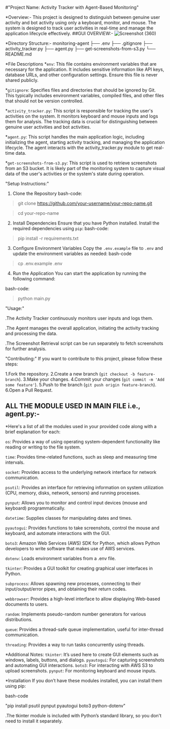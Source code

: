 #"Project Name: Activity Tracker with Agent-Based Monitoring"

*Overview:-
This project is designed to distinguish between genuine user activity and bot activity using only a keyboard, monitor, and mouse. The system is designed to track user activities in real-time and manage the application lifecycle effectively.
##GUI OVERVIEW:-
![Screenshot (360)](https://github.com/user-attachments/assets/8cc9d660-58f2-46c8-b6ed-0336ac473890)



*Directory Structure:-
monitoring-agent
├── .env
├── .gitignore
├── activity_tracker.py
├── agent.py
├── get-screenshots-from-s3.py
└── README.md

*File Descriptions
*`env`:
This file contains environment variables that are necessary for the application. It includes sensitive information like API keys, database URLs, and other configuration settings. Ensure this file is never shared publicly.

*`gitignore`:
Specifies files and directories that should be ignored by Git. This typically includes environment variables, compiled files, and other files that should not be version controlled.

*`activity_tracker.py`:
This script is responsible for tracking the user's activities on the system. It monitors keyboard and mouse inputs and logs them for analysis. The tracking data is crucial for distinguishing between genuine user activities and bot activities.

*`agent.py`:
This script handles the main application logic, including initializing the agent, starting activity tracking, and managing the application lifecycle. The agent interacts with the activity_tracker.py module to get real-time data.

*`get-screenshots-from-s3.py`:
This script is used to retrieve screenshots from an S3 bucket. It is likely part of the monitoring system to capture visual data of the user's activities or the system's state during operation.

"Setup Instructions:"
1. Clone the Repository
bash-code:
>git clone https://github.com/your-username/your-repo-name.git

>cd your-repo-name

2. Install Dependencies
Ensure that you have Python installed. Install the required dependencies using `pip`:
bash-code:

>pip install -r requirements.txt

3. Configure Environment Variables
Copy the `.env.example` file to `.env` and update the environment variables as needed:
bash-code

>cp .env.example .env

4. Run the Application
You can start the application by running the following command:

bash-code:

>python main.py

"Usage:"

.The Activity Tracker continuously     monitors user inputs and logs them.

.The Agent manages the overall application, initiating the activity tracking and processing the data.

.The Screenshot Retrieval script can be run separately to fetch screenshots for further analysis.

"Contributing:"
If you want to contribute to this project, please follow these steps:

1.Fork the repository.
2.Create a new branch (`git checkout -b feature-branch`).
3.Make your changes.
4.Commit your changes (`git commit -m 'Add some feature'`).
5.Push to the branch (`git push origin feature-branch`).
6.Open a Pull Request.

## ALL THE MODULE USED IN MAIN FILE i.e., agent.py:-
*Here's a list of all the modules used in your provided code along with a brief explanation for each:

`os`: Provides a way of using operating system-dependent functionality like reading or writing to the file system.

`time`: Provides time-related functions, such as sleep and measuring time intervals.

`socket`: Provides access to the underlying network interface for network communication.

`psutil`: Provides an interface for retrieving information on system utilization (CPU, memory, disks, network, sensors) and running processes.

`pynput`: Allows you to monitor and control input devices (mouse and keyboard) programmatically.

`datetime`: Supplies classes for manipulating dates and times.

`pyautogui`: Provides functions to take screenshots, control the mouse and keyboard, and automate interactions with the GUI.

`boto3`: Amazon Web Services (AWS) SDK for Python, which allows Python developers to write software that makes use of AWS services.

`dotenv`: Loads environment variables from a .env file.

`tkinter`: Provides a GUI toolkit for creating graphical user interfaces in Python.

`subprocess`: Allows spawning new processes, connecting to their input/output/error pipes, and obtaining their return codes.

`webbrowser`: Provides a high-level interface to allow displaying Web-based documents to users.

`random`: Implements pseudo-random number generators for various distributions.

`queue`: Provides a thread-safe queue implementation, useful for inter-thread communication.

`threading`: Provides a way to run tasks concurrently using threads.

*Additional Notes:
`tkinter`: It’s used here to create GUI elements such as windows, labels, buttons, and dialogs.
`pyautogui`: For capturing screenshots and automating GUI interactions.
`boto3`: For interacting with AWS S3 to upload screenshots.
`pynput`: For monitoring keyboard and mouse inputs.

*Installation
 If you don’t have these modules installed, you can install them using pip:

bash-code

"pip install psutil pynput pyautogui boto3 python-dotenv"

.The tkinter module is included with Python’s standard library, so you don't need to install it separately.
